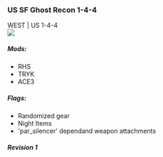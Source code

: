### US SF Ghost Recon 1-4-4
WEST | US 1-4-4 
<br />
<img src="https://raw.githubusercontent.com/reptiloids/Gear_Kits_Collection/master/West/US%20SF%20Ghost%20Recon%201-4-4/Overview.jpg" />

##### Mods:
- RHS
- TRYK
- ACE3

##### Flags:
- Randomized gear
- Night Items
- 'par_silencer' dependand weapon attachments

##### Revision 1
